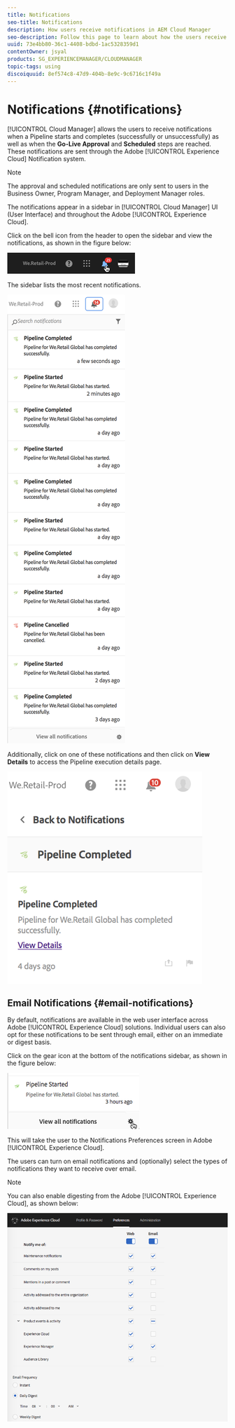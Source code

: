 ```yaml
---
title: Notifications
seo-title: Notifications
description: How users receive notifications in AEM Cloud Manager
seo-description: Follow this page to learn about how the users receive notifications when a pipeline starts and completes - successfully or unsuccessfully - in AEM Cloud Manager.
uuid: 73e4bb80-36c1-4408-bdbd-1ac5328359d1
contentOwner: jsyal
products: SG_EXPERIENCEMANAGER/CLOUDMANAGER
topic-tags: using
discoiquuid: 8ef574c8-47d9-404b-8e9c-9c6716c1f49a
---
```


# Notifications {#notifications}

[!UICONTROL Cloud Manager] allows the users to receive notifications when a Pipeline starts and completes (successfully or unsuccessfully) as well as when the **Go-Live Approval** and **Scheduled** steps are reached. These notifications are sent through the Adobe [!UICONTROL Experience Cloud] Notification system.

>[!NOTE]
>
>The approval and scheduled notifications are only sent to users in the Business Owner, Program Manager, and Deployment Manager roles.

The notifications appear in a sidebar in [!UICONTROL Cloud Manager] UI (User Interface) and throughout the Adobe [!UICONTROL Experience Cloud].

Click on the bell icon from the header to open the sidebar and view the notifications, as shown in the figure below:

![](assets/image2018-7-12_11-52-40.png)

The sidebar lists the most recent notifications.

![](assets/screen_shot_2018-07-20at91406pm.png)

Additionally, click on one of these notifications and then click on **View Details** to access the Pipeline execution details page.

![](assets/screen_shot_2018-08-14at43503pm.png)

## Email Notifications {#email-notifications}

By default, notifications are available in the web user interface across Adobe [!UICONTROL Experience Cloud] solutions. Individual users can also opt for these notifications to be sent through email, either on an immediate or digest basis.

Click on the gear icon at the bottom of the notifications sidebar, as shown in the figure below:

![](assets/image2018-7-12_12-8-19.png)

This will take the user to the Notifications Preferences screen in Adobe [!UICONTROL Experience Cloud].

The users can turn on email notifications and (optionally) select the types of notifications they want to receive over email.

>[!NOTE]
>
>You can also enable digesting from the Adobe [!UICONTROL Experience Cloud], as shown below:

![](assets/image2018-7-12_12-10-51.png)
